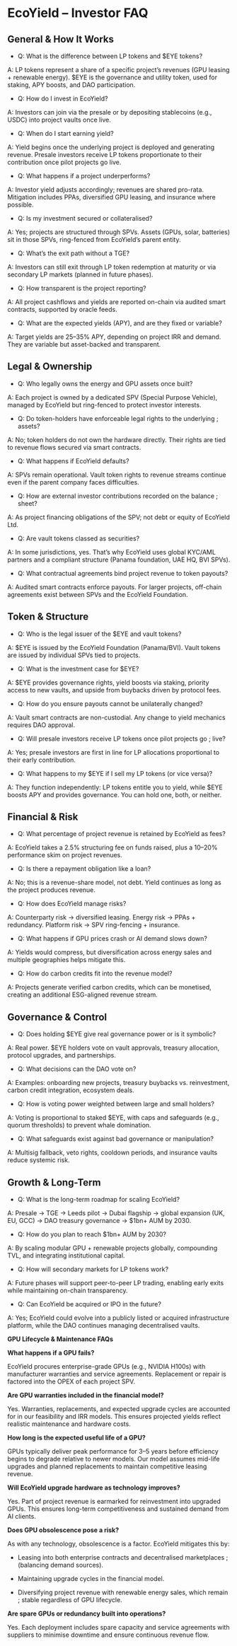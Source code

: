 # EcoYield – Investor FAQ

## General & How It Works

- Q: What is the difference between LP tokens and $EYE tokens?

A: LP tokens represent a share of a specific project’s revenues (GPU
leasing + renewable energy). $EYE is the governance and utility token,
used for staking, APY boosts, and DAO participation.

- Q: How do I invest in EcoYield?

A: Investors can join via the presale or by depositing stablecoins
(e.g., USDC) into project vaults once live.

- Q: When do I start earning yield?

A: Yield begins once the underlying project is deployed and generating
revenue. Presale investors receive LP tokens proportionate to their
contribution once pilot projects go live.

- Q: What happens if a project underperforms?

A: Investor yield adjusts accordingly; revenues are shared pro-rata.
Mitigation includes PPAs, diversified GPU leasing, and insurance where
possible.

- Q: Is my investment secured or collateralised?

A: Yes; projects are structured through SPVs. Assets (GPUs, solar,
batteries) sit in those SPVs, ring-fenced from EcoYield’s parent entity.

- Q: What’s the exit path without a TGE?

A: Investors can still exit through LP token redemption at maturity or
via secondary LP markets (planned in future phases).

- Q: How transparent is the project reporting?

A: All project cashflows and yields are reported on-chain via audited
smart contracts, supported by oracle feeds.

- Q: What are the expected yields (APY), and are they fixed or variable?

A: Target yields are 25–35% APY, depending on project IRR and demand.
They are variable but asset-backed and transparent.

## Legal & Ownership

- Q: Who legally owns the energy and GPU assets once built?

A: Each project is owned by a dedicated SPV (Special Purpose Vehicle),
managed by EcoYield but ring-fenced to protect investor interests.

- Q: Do token-holders have enforceable legal rights to the underlying
; assets?

A: No; token holders do not own the hardware directly. Their rights are
tied to revenue flows secured via smart contracts.

- Q: What happens if EcoYield defaults?

A: SPVs remain operational. Vault token rights to revenue streams
continue even if the parent company faces difficulties.

- Q: How are external investor contributions recorded on the balance
; sheet?

A: As project financing obligations of the SPV; not debt or equity of
EcoYield Ltd.

- Q: Are vault tokens classed as securities?

A: In some jurisdictions, yes. That’s why EcoYield uses global KYC/AML
partners and a compliant structure (Panama foundation, UAE HQ, BVI
SPVs).

- Q: What contractual agreements bind project revenue to token payouts?

A: Audited smart contracts enforce payouts. For larger projects,
off-chain agreements exist between SPVs and the EcoYield Foundation.

## Token & Structure

- Q: Who is the legal issuer of the $EYE and vault tokens?

A: $EYE is issued by the EcoYield Foundation (Panama/BVI). Vault tokens
are issued by individual SPVs tied to projects.

- Q: What is the investment case for $EYE?

A: $EYE provides governance rights, yield boosts via staking, priority
access to new vaults, and upside from buybacks driven by protocol fees.

- Q: How do you ensure payouts cannot be unilaterally changed?

A: Vault smart contracts are non-custodial. Any change to yield
mechanics requires DAO approval.

- Q: Will presale investors receive LP tokens once pilot projects go
; live?

A: Yes; presale investors are first in line for LP allocations
proportional to their early contribution.

- Q: What happens to my $EYE if I sell my LP tokens (or vice versa)?

A: They function independently: LP tokens entitle you to yield, while
$EYE boosts APY and provides governance. You can hold one, both, or
neither.

## Financial & Risk

- Q: What percentage of project revenue is retained by EcoYield as fees?

A: EcoYield takes a 2.5% structuring fee on funds raised, plus a 10–20%
performance skim on project revenues.

- Q: Is there a repayment obligation like a loan?

A: No; this is a revenue-share model, not debt. Yield continues as long
as the project produces revenue.

- Q: How does EcoYield manage risks?

A: Counterparty risk → diversified leasing. Energy risk → PPAs +
redundancy. Platform risk → SPV ring-fencing + insurance.

- Q: What happens if GPU prices crash or AI demand slows down?

A: Yields would compress, but diversification across energy sales and
multiple geographies helps mitigate this.

- Q: How do carbon credits fit into the revenue model?

A: Projects generate verified carbon credits, which can be monetised,
creating an additional ESG-aligned revenue stream.

## Governance & Control

- Q: Does holding $EYE give real governance power or is it symbolic?

A: Real power. $EYE holders vote on vault approvals, treasury
allocation, protocol upgrades, and partnerships.

- Q: What decisions can the DAO vote on?

A: Examples: onboarding new projects, treasury buybacks vs.
reinvestment, carbon credit integration, ecosystem deals.

- Q: How is voting power weighted between large and small holders?

A: Voting is proportional to staked $EYE, with caps and safeguards
(e.g., quorum thresholds) to prevent whale domination.

- Q: What safeguards exist against bad governance or manipulation?

A: Multisig fallback, veto rights, cooldown periods, and insurance
vaults reduce systemic risk.

## Growth & Long-Term

- Q: What is the long-term roadmap for scaling EcoYield?

A: Presale → TGE → Leeds pilot → Dubai flagship → global expansion (UK,
EU, GCC) → DAO treasury governance → $1bn+ AUM by 2030.

- Q: How do you plan to reach $1bn+ AUM by 2030?

A: By scaling modular GPU + renewable projects globally, compounding
TVL, and integrating institutional capital.

- Q: How will secondary markets for LP tokens work?

A: Future phases will support peer-to-peer LP trading, enabling early
exits while maintaining on-chain transparency.

- Q: Can EcoYield be acquired or IPO in the future?

A: Yes; EcoYield could evolve into a publicly listed or acquired
infrastructure platform, while the DAO continues managing decentralised
vaults.

**GPU Lifecycle & Maintenance FAQs**

**What happens if a GPU fails?**

EcoYield procures enterprise-grade GPUs (e.g., NVIDIA H100s) with
manufacturer warranties and service agreements. Replacement or repair is
factored into the OPEX of each project SPV.

**Are GPU warranties included in the financial model?**

Yes. Warranties, replacements, and expected upgrade cycles are accounted
for in our feasibility and IRR models. This ensures projected yields
reflect realistic maintenance and hardware costs.

**How long is the expected useful life of a GPU?**

GPUs typically deliver peak performance for 3–5 years before efficiency
begins to degrade relative to newer models. Our model assumes mid-life
upgrades and planned replacements to maintain competitive leasing
revenue.

**Will EcoYield upgrade hardware as technology improves?**

Yes. Part of project revenue is earmarked for reinvestment into upgraded
GPUs. This ensures long-term competitiveness and sustained demand from
AI clients.

**Does GPU obsolescence pose a risk?**

As with any technology, obsolescence is a factor. EcoYield mitigates
this by:

- Leasing into both enterprise contracts and decentralised marketplaces
; (balancing demand sources).

- Maintaining upgrade cycles in the financial model.

- Diversifying project revenue with renewable energy sales, which remain
; stable regardless of GPU lifecycle.

**Are spare GPUs or redundancy built into operations?**

Yes. Each deployment includes spare capacity and service agreements with
suppliers to minimise downtime and ensure continuous revenue flow.

